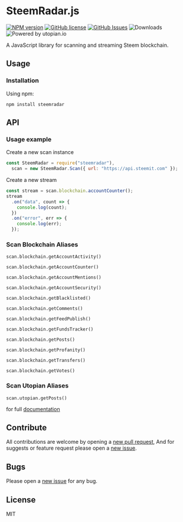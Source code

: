 # SteemRadar.js

[![NPM version](https://img.shields.io/npm/v/steemradar.svg)](https://www.npmjs.com/package/steemradar) [![GitHub license](https://img.shields.io/github/license/gigatoride/steemradar.js.svg)](https://github.com/gigatoride/steemradar.js/blob/master/LICENSE)
[![GitHub Issues](https://img.shields.io/github/issues/gigatoride/steemradar.js.svg)](https://github.com/gigatoride/steemradar.js/issues)
![Downloads](https://img.shields.io/npm/dt/steemradar.svg)
![Powered by utopian.io](https://img.shields.io/badge/powered%20by-utopian.io-ff69b4.svg)

A JavaScript library for scanning and streaming Steem blockchain.

## Usage

### Installation

Using npm:
```
npm install steemradar
```

## API

### Usage example

Create a new scan instance
```js
const SteemRadar = require("steemradar"),
  scan = new SteemRadar.Scan({ url: "https://api.steemit.com" });
```

Create a new stream

```js
const stream = scan.blockchain.accountCounter();
stream
  .on("data", count => {
    console.log(count);
  })
  .on("error", err => {
    console.log(err);
  });
```

### Scan Blockchain Aliases

``scan.blockchain.getAccountActivity()``

``scan.blockchain.getAccountCounter()``

``scan.blockchain.getAccountMentions()``

``scan.blockchain.getAccountSecurity()``

``scan.blockchain.getBlacklisted()``

``scan.blockchain.getComments()``

``scan.blockchain.getFeedPublish()``

``scan.blockchain.getFundsTracker()``

``scan.blockchain.getPosts()``

``scan.blockchain.getProfanity()``

``scan.blockchain.getTransfers()``

``scan.blockchain.getVotes()``

### Scan Utopian Aliases

``scan.utopian.getPosts()``

for full [documentation](https://github.com/gigatoride/steemradar.js/tree/master/doc)

## Contribute

All contributions are welcome by opening a [new pull request](https://github.com/gigatoride/steemradar.js/pulls), And for suggests or feature request please open a [new issue](https://github.com/gigatoride/steemradar.js/issues/new).

## Bugs

Please open a [new issue](https://github.com/gigatoride/steemradar.js.js/issues/new) for any bug.

## License

MIT
